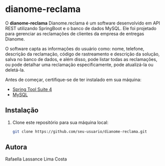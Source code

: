 # dianome-reclama

O **dianome-reclama** Dianome.reclama é um software desenvolvido em API REST utilizando SpringBoot e o banco de dados MySQL. 
Ele foi projetado para gerenciar as reclamações de clientes da empresa de entregas Dianome.

O software capta as informações do usuário como: nome, telefone, descrição da reclamação, código de rastreamento e descrição da solução,
salva no banco de dados, e além disso, pode listar todas as reclamações, ou pode detalhar uma reclamação especificamente, pode atualizá-la
ou deletá-la. 


Antes de começar, certifique-se de ter instalado em sua máquina:

- [Spring Tool Suite 4](https://spring.io/tools)
- [MySQL](https://www.mysql.com/)

## Instalação

1. Clone este repositório para sua máquina local:

   ```bash
   git clone https://github.com/seu-usuario/dianome-reclama.git

   
## Autora

Rafaella Lassance Lima Costa
